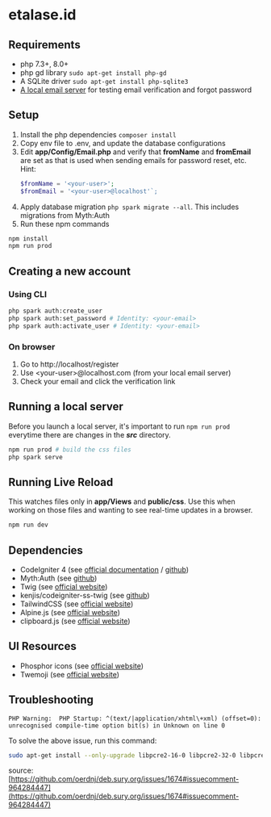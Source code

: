 # etalase.id

## Requirements
- php 7.3+, 8.0+
- php gd library `sudo apt-get install php-gd`
- A SQLite driver `sudo apt-get install php-sqlite3`
- [A local email server](https://gist.github.com/raelgc/6031274) for testing email verification and forgot password

## Setup
1. Install the php dependencies `composer install`
2. Copy env file to .env, and update the database configurations
3. Edit **app/Config/Email.php** and verify that **fromName** and **fromEmail** are set as that is used when sending emails for password reset, etc. Hint:
    ```php
    $fromName = '<your-user>';
    $fromEmail = '<your-user>@localhost'`;
    ```
3. Apply database migration `php spark migrate --all`. This includes migrations from Myth:Auth
4. Run these npm commands
```bash
npm install
npm run prod
```

## Creating a new account
### Using CLI
```bash
php spark auth:create_user
php spark auth:set_password # Identity: <your-email>
php spark auth:activate_user # Identity: <your-email>
```

### On browser
1. Go to http://localhost/register
2. Use \<your-user\>@localhost.com (from your local email server)
3. Check your email and click the verification link
    
## Running a local server
Before you launch a local server, it's important to run `npm run prod` everytime there are changes in the ***src*** directory.
```bash
npm run prod # build the css files
php spark serve
```

## Running Live Reload
This watches files only in **app/Views** and **public/css**. Use this when working on those files and wanting to see real-time updates in a browser.
```bash
npm run dev
```

## Dependencies
- CodeIgniter 4 (see [official documentation](https://codeigniter.com/user_guide/intro/index.html) / [github](https://github.com/codeigniter4/CodeIgniter4))
- Myth:Auth (see [github](https://github.com/lonnieezell/myth-auth))
- Twig (see [official website](https://twig.symfony.com/))
- kenjis/codeigniter-ss-twig (see [github](https://github.com/kenjis/codeigniter-ss-twig))
- TailwindCSS (see [official website](https://tailwindcss.com/))
- Alpine.js (see [official website](https://alpinejs.dev/))
- clipboard.js (see [official website](https://clipboardjs.com/))

## UI Resources
- Phosphor icons (see [official website](https://phosphoricons.com/))
- Twemoji (see [official website](https://twemoji.twitter.com/))

## Troubleshooting
```
PHP Warning:  PHP Startup: ^(text/|application/xhtml\+xml) (offset=0): unrecognised compile-time option bit(s) in Unknown on line 0
```
To solve the above issue, run this command:
```bash
sudo apt-get install --only-upgrade libpcre2-16-0 libpcre2-32-0 libpcre2-8-0 libpcre2-dev libpcre2-posix2

```
source:
[https://github.com/oerdnj/deb.sury.org/issues/1674#issuecomment-964284447](https://github.com/oerdnj/deb.sury.org/issues/1674#issuecomment-964284447)

